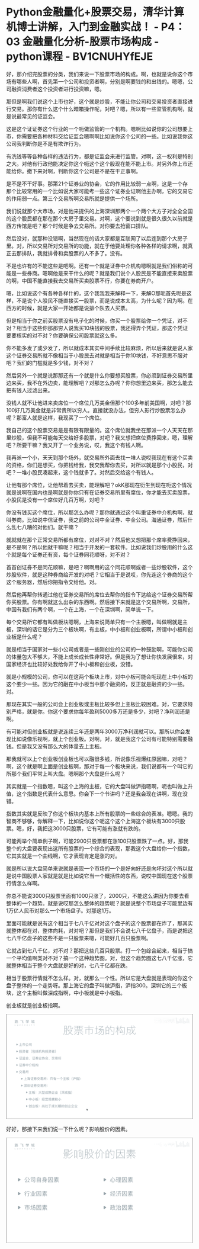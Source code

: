 # Python金融量化+股票交易，清华计算机博士讲解，入门到金融实战！ - P4：03 金融量化分析-股票市场构成 - python课程 - BV1CNUHYfEJE

好，那介绍完股票的分类，我们来说一下股票市场的构成。啊，也就是说你这个市场有哪些人啊，首先第一个公司和投资者啊，分别是啊要钱的和出钱的。嗯嗯，公司融资消费者这个投资者进行投资嘛，嗯。

那但是啊我们说这个上市也好，这个就是炒股，不能让你公司和交易投资者直接进行交易。那你有什么这个什么暗箱操作呢，对吧？嗯，所以有一些监管机构啊，就是说最常见的证监会。

这是这个证证券这个行业的一个呃做监管的一个机构。嗯啊比如说你的公司想要上市，你需要把各种材料交给证监会嗯啊啊比如说你这个公司的一些。比如说我你这公司我判断你是不是有欺诈行为。

有洗钱等等各种各样的违法行为，都是证监会来进行监管。对啊，这一权利是特别之大。对他有行政他能决定你这个呃这个这个股现在能不能上市。对另外你上市还能给你。撤下来对啊，判断你这个公司是不是在干正事啊。

是不是不干好事。那第21个证券业的协会，它的作用比较弱一点啊，这是一个存那个比较常用的一个比如说大家可能考一些这个证券业证啊他主办啊，它的交易它的作用弱一点。第三个交易所啊交易所就是提供一个场所。

我们说就那个大市场，对是他来提供的上海深圳那两个一个两个大方子对全全全国的这个股民都在那在那个大房子里交易。对啊，这个要说到就是很久很久以前就是西方传馆是吧？那个时候是争去交易所。对你要去抢窗口排队。

然后没对，就那种没错啊，当然现在的话大家都是互联网了以后连到那个大房子里。对，所以交易所对交易所的功能，就在于他要处理你各种各样的请求啊，就真正去那排队，我就排骨和卖股票的人不多了。没有。

不是也许有的不能这些是吧啊。还有一个就是证券中介机构嗯啊就是我们俗称的可能是一些券商。嗯啊他是来干什么的呢？就是我们说个人股民是不能直接来卖股票的啊，中国不能直接我去交易所买卖股票不行，你要在券商开户。

嗯，比如说这个有各种各样什的，这个我我我来解释一下，来解O那呃首先呢是这样，不是说个人股民不能直接买一股票，而是说成本太高，为什么呢？因为啊。在西方的时候，就是大家一开始都是说排个队去人买票。

但是相当于你之前买股票没有电子化的时候，你买一个股票给你一个凭证，对不对？相当于这些你那那穷人说我买10块钱的股票，我还得弄个凭证，那这个凭证要要核实的对不对？你要确保公司股票就这么多。

你不能多发了或少发了，所以就成本其实中间手续比较麻烦，所以后来就是说人家这个证券交易所就不像相当于小股民去对就是相当于你10块钱，不好意思不服对吧？我们的门槛就是多少钱，对不对？

然后另外一个就是说那那还有一个就是什么你要想买股票，你必须到证券交易所里边来买，我不在外边卖，能理解吧？对那怎么办呢？你你想里边来买，那怎么能去把有钱人过滤出来。

没钱人就不让他进来卖席位一个席位几万美金但那个100多年前美国啊，对吧？那100好几万美金就是非常贵所以穷人。直接就没办法，但穷人影行炒股票怎么办呢？那富人就是这样，我现买了一个席位。

我自己的这个股票交易是是有限有限量的。这个席位就我坐在那派一个人天天在那里炒股，但我不可能每天交给好多股票，对吧？我又想把席位费挣回来，嗯，理解吧？所要干嘛？我又开了一个业务说，哎，我这个有钱人啊。

我再派一个小，天天到那个场外，就交易所外面去找一堆人说哎我现在有这个买卖的资格，你们是想买，你把钱给我，我交我帮你去买，对所以就是那个小股民，对吧？一堆小股民凑起来，这个钱就多了。对然后交给这个有钱人。

让他有那个席位，让他帮着去买卖，能理解吧？okK那现在衍生到现在呃这个情况就是说啊在国内也是啊就是你你只有在证券交易所里有席位，你才能去买卖股票，小股民是没有一个席位好几百万啊，对吧？

你没有钱买这个席位，所以那怎么办呢？那你就通过这个叫重证券中介机构啊，就叫券商。比如说中信证券，我之前的公司中金证券、中金公司。海通证券，然后什么乱七八糟的对他们。就干嘛？

就就就在那个正常交易所都有席位，对对不对？然后他又想把那个席率费挣回来，是不是啊？所以他就干嘛呢？相当于开发的一套软件。比如说我们炒股用的什么这个就是每个证券还有资，每个证券同花顺呀，对不对？

首首创证券不是同花顺嘛，是吧？啊啊用的这个同花顺啊或者一些炒股软件，这个炒股软件，就是这种券商给开发的对吧？它相当于是说哎，你先连这个券商的这个这个服务器，然后你把指令交给他。对。

然后他再帮你转通过他在证券交易所的席位去帮你的指令下达给这个证券交易所帮你买股票。你有啊就这么出杂的东西啊。然后接下来就是这个交易所啊，交易所，中国有我们有两个啊，一个在上海，一个在深圳啊，简单说一下。

每个交易所它都有叫做板块嗯啊，上海来说简单只有一个主板嗯，叫做啊就是主板，深圳的话它是分为三个板块啊，有主板，中小板和创业板啊，所谓中小板和创业板是什么呢？

就是相当于国家对一些小公司或者是一些刚创业的公司的一种鼓励啊，可能你公司的体量包大不够大，不能上成长成长性非常好。但是我为了想让你快发展很来，对国家经济也比较好处我给你开了中小板和创业板，没错。

就是小规模的公司，你可以在这两个板块上市，对中小板可能会呃现在上中小板的这个要少一些。因为它的融在中小板当中那个融资的，反正就是融资的少一些。对。

那现在其实一般的公司会上创业板或主板比较多但上主板比较困难。对，它要求特别严格，就是你。你这个要求你每年盈利5000多万还是多少，对吧？净利润还是啊。

有可能对但创业板就是说连续三年还是两年3000万净利润就可以。那所以你会发现比如说像乐视啊，就上个创业板。对啊，对，就是我这个公司有可能特别需要融钱。但是我又没有那么大的体量去上主板。

那我就可以上个创业板创业板也可以融很多钱，所说像乐视爆红原因嘛，对吧？啊，这个就是啊上面是创业板啊，那对于每一个板块来说，我们说都有一个叫它的所那个我们平常上叫大盘。嗯啊那个大盘是什么呢？

其实就是一个指数嗯，叫这个上海的主板，它的大盘叫做沪指嗯啊，呃也叫做上升值，这个指数是代表什么意思。你会下一个节讲吗？还是我会现在讲啊，现在没错。

指数其实就是反映了你这个板块内基本上所有股票的一些综合的表准。嗯嗯。我的智商不够够，你解释一下，比如说你这个呃这个这个上海这个板块有3000只股票。嗯，好，我把这3000只股票，它有可能有涨就有跌的。

可能两举个简单例子啊，可能2900只股票都在涨100只股票跌了一点。好，那我整个的大盘要表现出这所有股票的一个综合的表现，那我这个大盘给你一个指数，它其实就是一个曲线啊，它才表现肯定是涨的对。

就是所以说大盘简单来说就是表现一个市场的一个是好向好还是向坏对这个所以就是说中国股票人家就是就是比如说它当一个概括性的东西，说哎中国现在这个股票行情怎么样啊。

你总不能说3000只股票里面有1000只涨了，2000只，不能这么讲因为你要去看整体的一个趋势。就是说哎那怎么整体的趋势呢？就是说整个市场盘子可能里边有1万亿人民币对那么一个市场盘子。对那这1万。

里面可能就是说有这个相当于七八千亿对对这个盘子的这个股票都在炸了，那其实就整体都在对，整体向耗，对对吧？那但是我们不会说七八千亿盘子，而是说把这七八千亿盘子的这些不是一只股票来嗯，可能好几百只股票啊。

它就占到七八千亿，对不对？那把这些几百只股票。打一个包综合起来，相当于搞一个平均值啊类对不对？搞一个这种趋势图。对，但这个趋势图这七八千亿涨，它就整体相当于整个大盘就是好的对，七八千亿都在跌。

相当于股票行情就不怎么样。对，就那么一个性。所以它是大盘就是表现的你这个盘子整体的一个走势呀。那上海它的盘子叫做沪指，沪指300。深圳它的三个板块，这个主板叫做深成指啊，中小板就是中小板指。

创业板就是创业板指啊。

![](img/f0dcd1dec856c7631bd5dbd4dd999a5e_1.png)

好好，那接下来我们说一下什么呢？影响股价的因素。

![](img/f0dcd1dec856c7631bd5dbd4dd999a5e_3.png)